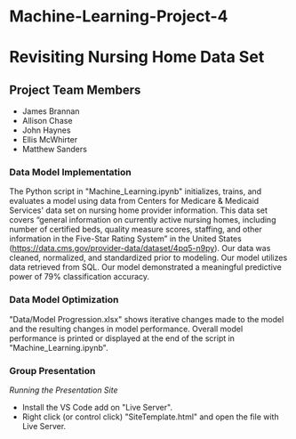 # Machine-Learning-Project-4
# Revisiting Nursing Home Data Set

## Project Team Members
- James Brannan
- Allison Chase
- John Haynes
- Ellis McWhirter
- Matthew Sanders

### Data Model Implementation
The Python script in "Machine_Learning.ipynb" initializes, trains, and evaluates a model using data from Centers for Medicare & Medicaid Services' data set on nursing home provider information. This data set covers “general information on currently active nursing homes, including number of certified beds, quality measure scores, staffing, and other information in the Five-Star Rating System” in the United States (https://data.cms.gov/provider-data/dataset/4pq5-n9py).
Our data was cleaned, normalized, and standardized prior to modeling.
Our model utilizes data retrieved from SQL.
Our model demonstrated a meaningful predictive power of 79% classification accuracy.

### Data Model Optimization

"Data/Model Progression.xlsx" shows iterative changes made to the model and the resulting changes in model performance.
Overall model performance is printed or displayed at the end of the script  in "Machine_Learning.ipynb".

### Group Presentation
*Running the Presentation Site*
- Install the VS Code add on "Live Server".
- Right click (or control click) "SiteTemplate.html" and open the file with Live Server.
